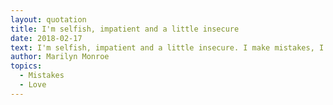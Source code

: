 ```yaml
---
layout: quotation
title: I'm selfish, impatient and a little insecure
date: 2018-02-17
text: I'm selfish, impatient and a little insecure. I make mistakes, I am out of control and at times hard to handle. But if you can't handle me at my worst, then you sure as hell don't deserve me at my best.
author: Marilyn Monroe
topics: 
  - Mistakes
  - Love
---
```

